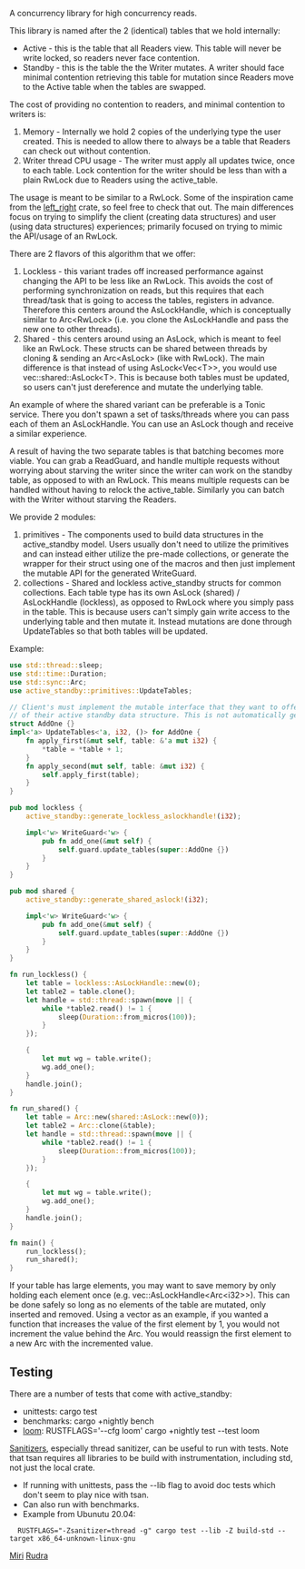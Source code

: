 A concurrency library for high concurrency reads.

This library is named after the 2 (identical) tables that we hold internally:
- Active - this is the table that all Readers view. This table will never be
  write locked, so readers never face contention.
- Standby - this is the table the the Writer mutates. A writer should face
  minimal contention retrieving this table for mutation since Readers move to
  the Active table when the tables are swapped.

The cost of providing no contention to readers, and minimal contention to
writers is:
1. Memory - Internally we hold 2 copies of the underlying type the user created.
   This is needed to allow there to always be a table that Readers can check out
   without contention.
2. Writer thread CPU usage - The writer must apply all updates twice, once to
   each table. Lock contention for the writer should be less than with a plain
   RwLock due to Readers using the active_table.

The usage is meant to be similar to a RwLock. Some of the inspiration came from
the [left_right](https://crates.io/crates/left-right) crate, so feel free to
check that out. The main differences focus on trying to simplify the client
(creating data structures) and user (using data structures) experiences;
primarily focused on trying to mimic the API/usage of an RwLock.

There are 2 flavors of this algorithm that we offer:
1. Lockless - this variant trades off increased performance against changing the
   API to be less like an RwLock. This avoids the cost of performing
   synchronization on reads, but this requires that each thread/task that is
   going to access the tables, registers in advance. Therefore this centers
   around the AsLockHandle, which is conceptually similar to Arc\<RwLock> (i.e.
   you clone the AsLockHandle and pass the new one to other threads).
2. Shared - this centers around using an AsLock, which is meant to feel like an
   RwLock. These structs can be shared between threads by cloning & sending an
   Arc\<AsLock> (like with RwLock). The main difference is that instead of using
   AsLock\<Vec\<T>>, you would use vec::shared::AsLock\<T>. This is because both
   tables must be updated, so users can't just dereference and mutate the
   underlying table.

An example of where the shared variant can be preferable is a Tonic service.
There you don't spawn a set of tasks/threads where you can pass each of them an
AsLockHandle. You can use an AsLock though and receive a similar experience.

A result of having the two separate tables is that batching becomes more viable.
You can grab a ReadGuard, and handle multiple requests without worrying about
starving the writer since the writer can work on the standby table, as opposed
to with an RwLock. This means multiple requests can be handled without having to
relock the active_table. Similarly you can batch with the Writer without
starving the Readers.

We provide 2 modules:
1. primitives - The components used to build data structures in the
   active_standby model. Users usually don't need to utilize the primitives and
   can instead either utilize the pre-made collections, or generate the wrapper
   for their struct using one of the macros and then just implement the mutable
   API for the generated WriteGuard.
2. collections - Shared and lockless active_standby structs for common
   collections. Each table type has its own AsLock (shared) / AsLockHandle
   (lockless), as opposed to RwLock where you simply pass in the table. This is
   because users can't simply gain write access to the underlying table and then
   mutate it. Instead mutations are done through UpdateTables so that both
   tables will be updated.

Example:
```rust
use std::thread::sleep;
use std::time::Duration;
use std::sync::Arc;
use active_standby::primitives::UpdateTables;

// Client's must implement the mutable interface that they want to offer users
// of their active standby data structure. This is not automatically generated.
struct AddOne {}
impl<'a> UpdateTables<'a, i32, ()> for AddOne {
    fn apply_first(&mut self, table: &'a mut i32) {
        *table = *table + 1;
    }
    fn apply_second(mut self, table: &mut i32) {
        self.apply_first(table);
    }
}

pub mod lockless {
    active_standby::generate_lockless_aslockhandle!(i32);

    impl<'w> WriteGuard<'w> {
        pub fn add_one(&mut self) {
            self.guard.update_tables(super::AddOne {})
        }
    }
}

pub mod shared {
    active_standby::generate_shared_aslock!(i32);

    impl<'w> WriteGuard<'w> {
        pub fn add_one(&mut self) {
            self.guard.update_tables(super::AddOne {})
        }
    }
}

fn run_lockless() {
    let table = lockless::AsLockHandle::new(0);
    let table2 = table.clone();
    let handle = std::thread::spawn(move || {
        while *table2.read() != 1 {
            sleep(Duration::from_micros(100));
        }
    });

    {
        let mut wg = table.write();
        wg.add_one();
    }
    handle.join();
}

fn run_shared() {
    let table = Arc::new(shared::AsLock::new(0));
    let table2 = Arc::clone(&table);
    let handle = std::thread::spawn(move || {
        while *table2.read() != 1 {
            sleep(Duration::from_micros(100));
        }
    });

    {
        let mut wg = table.write();
        wg.add_one();
    }
    handle.join();
}

fn main() {
    run_lockless();
    run_shared();
}
```

If your table has large elements, you may want to save memory by only holding
each element once (e.g. vec::AsLockHandle\<Arc\<i32>>). This can be done safely so
long as no elements of the table are mutated, only inserted and removed. Using a
vector as an example, if you wanted a function that increases the value of the
first element by 1, you would not increment the value behind the Arc. You would
reassign the first element to a new Arc with the incremented value.

## Testing
There are a number of tests that come with active_standby:

- unittests: cargo test
- benchmarks: cargo +nightly bench
- [loom](https://crates.io/crates/loom): RUSTFLAGS='--cfg loom' cargo +nightly test --test loom

[Sanitizers](https://doc.rust-lang.org/beta/unstable-book/compiler-flags/sanitizer.html),
especially thread sanitizer, can be useful to run with tests. Note that tsan
requires all libraries to be build with instrumentation, including std, not just
the local crate.

- If running with unittests, pass the --lib flag to avoid doc tests which don't
  seem to play nice with tsan.
- Can also run with benchmarks.
- Example from Ubunutu 20.04:

```
  RUSTFLAGS="-Zsanitizer=thread -g" cargo test --lib -Z build-std --target x86_64-unknown-linux-gnu
```

[Miri](https://github.com/rust-lang/miri)
[Rudra](https://github.com/sslab-gatech/Rudra)
